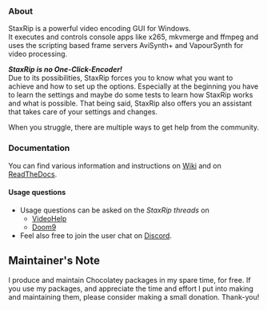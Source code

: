 

### About

StaxRip is a powerful video encoding GUI for Windows.  
It executes and controls console apps like x265, mkvmerge and ffmpeg and uses the scripting based frame servers AviSynth+ and VapourSynth for video processing.

***StaxRip is no One-Click-Encoder!***  
Due to its possibilities, StaxRip forces you to know what you want to achieve and how to set up the options.
Especially at the beginning you have to learn the settings and maybe do some tests to learn how StaxRip works and what is possible. That being said, StaxRip also offers you an assistant that takes care of your settings and changes.

When you struggle, there are multiple ways to get help from the community.

### Documentation

You can find various information and instructions on [Wiki](https://github.com/staxrip/staxrip/wiki) and on [ReadTheDocs](https://staxrip.readthedocs.io/index.html).

#### Usage questions

- Usage questions can be asked on the *StaxRip threads* on
  - [VideoHelp](https://forum.videohelp.com/threads/369913-StaxRip-support-thread) 
  - [Doom9](https://forum.doom9.org/showthread.php?t=172068)
- Feel also free to join the user chat on [Discord](https://discord.gg/rRn7vGU).

## Maintainer's Note

I produce and maintain Chocolatey packages in my spare time, for free. If you use my packages, and appreciate the time and effort I put into making and maintaining them, please consider making a small donation. Thank-you!

<script type="text/javascript" src="https://cdnjs.buymeacoffee.com/1.0.0/button.prod.min.js" data-name="bmc-button" data-slug="jtcmedia" data-color="#FFDD00" data-emoji=""  data-font="Cookie" data-text="Buy me a coffee" data-outline-color="#000000" data-font-color="#000000" data-coffee-color="#ffffff" ></script>

